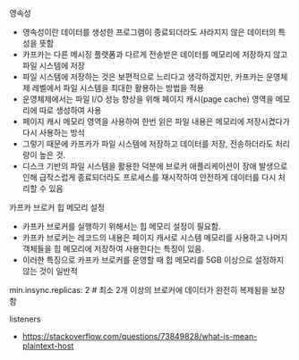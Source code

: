 

영속성
- 영속성이란 데이터를 생성한 프로그램이 종료되더라도 사라지지 않은 데이터의 특성을 뜻함
- 카프카는 다른 메시징 플랫폼과 다르게 전송받은 데이터를 메모리에 저장하지 않고 파일 시스템에 저장
- 파일 시스템에 저장하는 것은 보편적으로 느리다고 생각하겠지만, 카프카는 운영체제 레벨에서 파일 시스템을 최대한 활용하는 방법을 적용
- 운영체제에서는 파일 I/O 성능 향상을 위해 페이지 캐시(page cache) 영역을 메모리에 따로 생성하여 사용
- 페이지 캐시 메모리 영역을 사용하여 한번 읽은 파일 내용은 메모리에 저장시켰다가 다시 사용하는 방식
- 그렇기 때문에 카프카가 파일 시스템에 저장하고 데이터를 저장, 전송하더라도 처리량이 높은 것.
- 디스크 기반의 파일 시스템을 활용한 덕분에 브로커 애플리케이션이 장애 발생으로 인해 급작스럽게 종료되더라도 프로세스를 재시작하여 안전하게 데이터를 다시 처리할 수 있음


카프카 브로커 힙 메모리 설정

- 카프카 브로커를 실행하기 위해서는 힙 메모리 설정이 필요함. 
- 카프카 브로커는 레코드의 내용은 페이지 캐시로 시스템 메모리를 사용하고 나머지 객체들을 힙 메모리에 저장하여 사용한다는 특징이 있음. 
- 이러한 특징으로 카프카 브로커를 운영할 때 힙 메모리를 5GB 이상으로 설정하지 않는 것이 일반적


min.insync.replicas: 2  # 최소 2개 이상의 브로커에 데이터가 완전히 복제됨을 보장함

listeners
- https://stackoverflow.com/questions/73849828/what-is-mean-plaintext-host